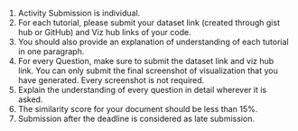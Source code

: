 1.	Activity Submission is individual.
2.	For each tutorial, please submit your dataset link (created through gist hub or GitHub) and Viz hub links of your code.
3.	You should also provide an explanation of understanding of each tutorial in one paragraph.
4.	For every Question, make sure to submit the dataset link and viz hub link. You can only submit the final screenshot of visualization that you have generated. Every screenshot is not required.
5.	Explain the understanding of every question in detail wherever it is asked. 
6.	The similarity score for your document should be less than 15%.
7.	Submission after the deadline is considered as late submission.
